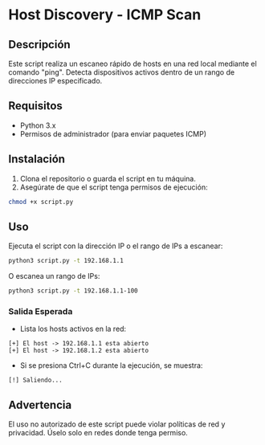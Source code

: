 # Host Discovery - ICMP Scan

## Descripción
Este script realiza un escaneo rápido de hosts en una red local mediante el comando "ping". Detecta dispositivos activos dentro de un rango de direcciones IP especificado.

## Requisitos
- Python 3.x
- Permisos de administrador (para enviar paquetes ICMP)

## Instalación
1. Clona el repositorio o guarda el script en tu máquina.
2. Asegúrate de que el script tenga permisos de ejecución:
```bash
chmod +x script.py
```

## Uso
Ejecuta el script con la dirección IP o el rango de IPs a escanear:
```bash
python3 script.py -t 192.168.1.1
```
O escanea un rango de IPs:
```bash
python3 script.py -t 192.168.1.1-100
```

### Salida Esperada
- Lista los hosts activos en la red:
```
[+] El host -> 192.168.1.1 esta abierto
[+] El host -> 192.168.1.2 esta abierto
```
- Si se presiona Ctrl+C durante la ejecución, se muestra:
```
[!] Saliendo...
```

## Advertencia
El uso no autorizado de este script puede violar políticas de red y privacidad. Úselo solo en redes donde tenga permiso.
